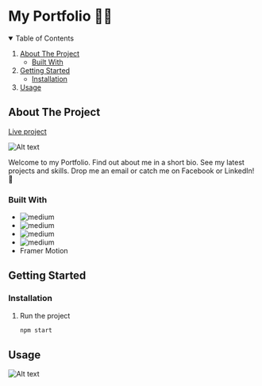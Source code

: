 # My Portfolio 🚀😀 
<!-- TABLE OF CONTENTS -->
<details open="open">
  <summary>Table of Contents</summary>
  <ol>
    <li>
      <a href="#about-the-project">About The Project</a>
      <ul>
        <li><a href="#built-with">Built With</a></li>
      </ul>
    </li>
    <li>
      <a href="#getting-started">Getting Started</a>
      <ul>
        <li><a href="#installation">Installation</a></li>
      </ul>
    </li>
    <li><a href="#usage">Usage</a></li>
  </ol>
</details>

<!-- ABOUT THE PROJECT -->
## About The Project

[Live project](https://angelika7.github.io/new-portfolio-repo/)

![Alt text](../main/public/images/mcbook.jpg?raw=true "Optional Title")

Welcome to my Portfolio. Find out about me in a short bio. See my latest projects and skills. Drop me an email or catch me on Facebook or LinkedIn! 👋

### Built With

* <img align="left" alt="medium" src="https://img.shields.io/badge/React-20232A?style=for-the-badge&logo=react&logoColor=61DAFB" />
* <img align="left" alt="medium" src="https://img.shields.io/badge/JavaScript-F7DF1E?style=for-the-badge&logo=javascript&logoColor=black" />
* <img align="left" alt="medium" src="https://img.shields.io/badge/CSS3-1572B6?style=for-the-badge&logo=css3&logoColor=white" />
* <img align="left" alt="medium" src="https://img.shields.io/badge/Sass-CC6699?style=for-the-badge&logo=sass&logoColor=white" />
* Framer Motion

<!-- GETTING STARTED -->
## Getting Started

### Installation

1. Run the project
   ```sh
   npm start
   ```
   
<!-- USAGE EXAMPLES -->
## Usage

![Alt text](../main/public/images/cv.jpg?raw=true "Optional Title")
